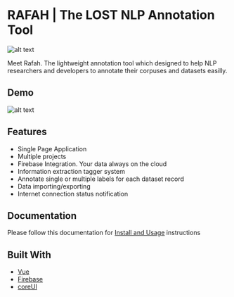 # RAFAH | The LOST NLP Annotation Tool

![alt text](https://raw.githubusercontent.com/bakrianoo/rafah/master/static/img/banner.jpg)


Meet Rafah. The lightweight annotation tool which designed to help NLP researchers and developers to annotate their corpuses and datasets easilly.

## Demo
![alt text](https://raw.githubusercontent.com/bakrianoo/rafah/master/Documentation/demo_images/demo.gif)

## Features
* Single Page Application
* Multiple projects
* Firebase Integration. Your data always on the cloud
* Information extraction tagger system
* Annotate single or multiple labels for each dataset record
* Data importing/exporting
* Internet connection status notification

## Documentation
Please follow this documentation for [Install and Usage](https://github.com/bakrianoo/rafah/tree/master/Documentation) instructions

## Built With
* [Vue](https://github.com/vuejs/vue)
* [Firebase](https://firebase.google.com/)
* [coreUI](https://github.com/mrholek/CoreUI-Vue)

